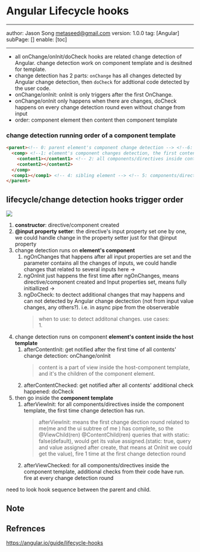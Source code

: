 # Angular Lifecycle hooks
---
author: Jason Song <metaseed@gmail.com>
version: 1.0.0
tag: [Angular]
subPage: []
enable: [toc]

---
* all onChange/onInit/doCheck hooks are related change detection of Angular. change detection work on component template and is desitned for template.
* change detection has 2 parts: `onChange` has all changes detected by Angular change detection, then `doCheck` for addtional code detected by the user code.
* onChange/onInit: onInit is only triggers after the first OnChange.
* onChange/onInit only happens when there are changes, doCheck happens on every change detection round even without change from input
* order: component element then content then component template
### change detection running order of a component template
```html {2, 3-4}
<parent><!-- 0: parent element's component change detection --> <!--6: components/directives inside host's templete -->
  <comp> <!--1: element's component changes detection, the first content child of parent--> <!-- 3: components/directives inside component template -->
    <content1></content1> <!-- 2: all components/directives inside contents -->
    <content2></content2>
  </comp>
  <comp1></comp1> <!-- 4: sibling element --> <!-- 5: components/directives inside sibling element component-template -->
</parent>
```
## lifecycle/change detection hooks trigger order

![](https://lh4.googleusercontent.com/jqfQIpB5PJcoOn8n9fMW466u69Fs-kS4pKMzr3nKPmLRj_T730J9MB3kBRfaI9A_T3T5PFYOsjL0lSJkl_NifKbzhOJgkZKU5bQmiZhXwz8Tcu_uT6rsSlA8gFF5hl-YBRybh0RA)

1. **constructor**: directive/component created
1. **@input property setter**: the directive's input property set one by one, we could handle change in the property setter just for that @input property
1. change detection runs on **element's component**
    1. ngOnChanges that happens after all input properties are set and the parameter contains all the changes of inputs, we could handle changes that related to several inputs here ->
    1. ngOnInit just happens the first time after ngOnChanges, means directive/component created and Input properties set, means fully initiallized ->
    1. ngDoCheck: to dectect additional changes that may happens and can not detected by Angular change dectection (not from input value changes, any others?). i.e. in async pipe from the observerable 
        > when to use: to detect additonal changes. use cases:  
        > 1. 
1. change detection runs on component **element's content inside the host template**
    1. afterContentInit: get notified after the first time of all contents' change detection: onChange/onInit
       > content is a part of view inside the host-component template, and it's the children of the component element.
    1. afterContentChecked: get notified after all contents' additional check happened: doCheck
1. then go inside the **component template** 
   1. afterViewInit: for all components/directives inside the component template, the first time change detection has run.
      > afterViewInit: means the first change dection round related to me(me and the ui subtree of me ) has complete, so the @ViewChild(ren) @ContentChild(ren) queries that with static: false(default), would get its value assigned.(static: true, query and value assigned after create, that means at OnInit we could get the value), fire 1 time at the first change detection round
    1. afterViewChecked: for all components/directives inside the component template,  additional checks from their code have run. fire at every change detection round

need to look hook sequence between the parent and child.
## Note




## Refrences
https://angular.io/guide/lifecycle-hooks

